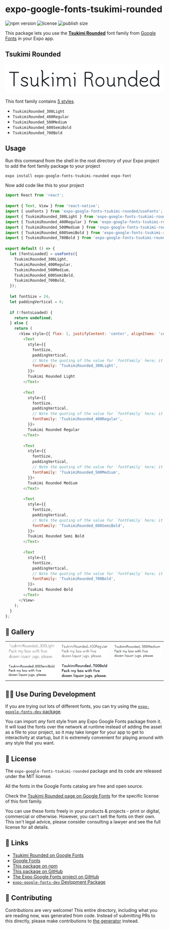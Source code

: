# expo-google-fonts-tsukimi-rounded

![npm version](https://flat.badgen.net/npm/v/expo-google-fonts-tsukimi-rounded)
![license](https://flat.badgen.net/github/license/expo/google-fonts)
![publish size](https://flat.badgen.net/packagephobia/install/expo-google-fonts-tsukimi-rounded)

This package lets you use the [**Tsukimi Rounded**](https://fonts.google.com/specimen/Tsukimi+Rounded) font family from [Google Fonts](https://fonts.google.com/) in your Expo app.

## Tsukimi Rounded

![Tsukimi Rounded](./font-family.png)

This font family contains [5 styles](#-gallery).

- `TsukimiRounded_300Light`
- `TsukimiRounded_400Regular`
- `TsukimiRounded_500Medium`
- `TsukimiRounded_600SemiBold`
- `TsukimiRounded_700Bold`

## Usage

Run this command from the shell in the root directory of your Expo project to add the font family package to your project
```sh
expo install expo-google-fonts-tsukimi-rounded expo-font
```

Now add code like this to your project
```js
import React from 'react';

import { Text, View } from 'react-native';
import { useFonts } from 'expo-google-fonts-tsukimi-rounded/useFonts';
import { TsukimiRounded_300Light } from 'expo-google-fonts-tsukimi-rounded/300Light';
import { TsukimiRounded_400Regular } from 'expo-google-fonts-tsukimi-rounded/400Regular';
import { TsukimiRounded_500Medium } from 'expo-google-fonts-tsukimi-rounded/500Medium';
import { TsukimiRounded_600SemiBold } from 'expo-google-fonts-tsukimi-rounded/600SemiBold';
import { TsukimiRounded_700Bold } from 'expo-google-fonts-tsukimi-rounded/700Bold';

export default () => {
  let [fontsLoaded] = useFonts({
    TsukimiRounded_300Light,
    TsukimiRounded_400Regular,
    TsukimiRounded_500Medium,
    TsukimiRounded_600SemiBold,
    TsukimiRounded_700Bold,
  });

  let fontSize = 24;
  let paddingVertical = 6;

  if (!fontsLoaded) {
    return undefined;
  } else {
    return (
      <View style={{ flex: 1, justifyContent: 'center', alignItems: 'center' }}>
        <Text
          style={{
            fontSize,
            paddingVertical,
            // Note the quoting of the value for `fontFamily` here; it expects a string!
            fontFamily: 'TsukimiRounded_300Light',
          }}>
          Tsukimi Rounded Light
        </Text>

        <Text
          style={{
            fontSize,
            paddingVertical,
            // Note the quoting of the value for `fontFamily` here; it expects a string!
            fontFamily: 'TsukimiRounded_400Regular',
          }}>
          Tsukimi Rounded Regular
        </Text>

        <Text
          style={{
            fontSize,
            paddingVertical,
            // Note the quoting of the value for `fontFamily` here; it expects a string!
            fontFamily: 'TsukimiRounded_500Medium',
          }}>
          Tsukimi Rounded Medium
        </Text>

        <Text
          style={{
            fontSize,
            paddingVertical,
            // Note the quoting of the value for `fontFamily` here; it expects a string!
            fontFamily: 'TsukimiRounded_600SemiBold',
          }}>
          Tsukimi Rounded Semi Bold
        </Text>

        <Text
          style={{
            fontSize,
            paddingVertical,
            // Note the quoting of the value for `fontFamily` here; it expects a string!
            fontFamily: 'TsukimiRounded_700Bold',
          }}>
          Tsukimi Rounded Bold
        </Text>
      </View>
    );
  }
};

```

## 🔡 Gallery


||||
|-|-|-|
|![TsukimiRounded_300Light](.//300Light/TsukimiRounded_300Light.ttf.png)|![TsukimiRounded_400Regular](.//400Regular/TsukimiRounded_400Regular.ttf.png)|![TsukimiRounded_500Medium](.//500Medium/TsukimiRounded_500Medium.ttf.png)||
|![TsukimiRounded_600SemiBold](.//600SemiBold/TsukimiRounded_600SemiBold.ttf.png)|![TsukimiRounded_700Bold](.//700Bold/TsukimiRounded_700Bold.ttf.png)|||


## 👩‍💻 Use During Development

If you are trying out lots of different fonts, you can try using the [`expo-google-fonts-dev` package](https://github.com/freeboub/google-fonts/tree/master/font-packages/dev#readme).

You can import *any* font style from any Expo Google Fonts package from it. It will load the fonts
over the network at runtime instead of adding the asset as a file to your project, so it may take longer
for your app to get to interactivity at startup, but it is extremely convenient
for playing around with any style that you want.

## 📖 License

The `expo-google-fonts-tsukimi-rounded` package and its code are released under the MIT license.

All the fonts in the Google Fonts catalog are free and open source.

Check the [Tsukimi Rounded page on Google Fonts](https://fonts.google.com/specimen/Tsukimi+Rounded) for the specific license of this font family.

You can use these fonts freely in your products & projects - print or digital, commercial or otherwise. However, you can't sell the fonts on their own. This isn't legal advice, please consider consulting a lawyer and see the full license for all details.

## 🔗 Links

- [Tsukimi Rounded on Google Fonts](https://fonts.google.com/specimen/Tsukimi+Rounded)
- [Google Fonts](https://fonts.google.com/)
- [This package on npm](https://www.npmjs.com/package/expo-google-fonts-tsukimi-rounded)
- [This package on GitHub](https://github.com/freeboub/google-fonts/tree/master/font-packages/tsukimi-rounded)
- [The Expo Google Fonts project on GitHub](https://github.com/freeboub/google-fonts)
- [`expo-google-fonts-dev` Devlopment Package](https://github.com/freeboub/google-fonts/tree/master/font-packages/dev)

## 🤝 Contributing

Contributions are very welcome! This entire directory, including what you are reading now, was generated from code. Instead of submitting PRs to this directly, please make contributions to [the generator](https://github.com/freeboub/google-fonts/tree/master/packages/generator) instead.
